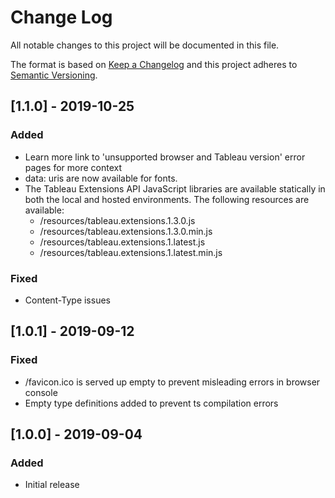 # Change Log
All notable changes to this project will be documented in this file.

The format is based on [Keep a Changelog](http://keepachangelog.com/)
and this project adheres to [Semantic Versioning](http://semver.org/).

## [1.1.0] - 2019-10-25
### Added
- Learn more link to 'unsupported browser and Tableau version' error pages for more context
- data: uris are now available for fonts.
- The Tableau Extensions API JavaScript libraries are available statically in both the local and hosted environments.
  The following resources are available:
    * /resources/tableau.extensions.1.3.0.js
    * /resources/tableau.extensions.1.3.0.min.js
    * /resources/tableau.extensions.1.latest.js
    * /resources/tableau.extensions.1.latest.min.js

### Fixed
- Content-Type issues


## [1.0.1] - 2019-09-12
### Fixed
- /favicon.ico is served up empty to prevent misleading errors in browser console
- Empty type definitions added to prevent ts compilation errors

## [1.0.0] - 2019-09-04
### Added
- Initial release

